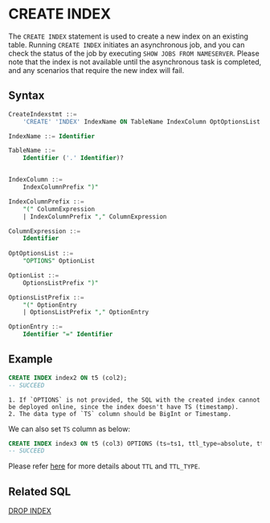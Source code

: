 # CREATE INDEX

The `CREATE INDEX` statement is used to create a new index on an existing table. Running `CREATE INDEX` initiates an asynchronous job, and you can check the status of the job by executing `SHOW JOBS FROM NAMESERVER`. Please note that the index is not available until the asynchronous task is completed, and any scenarios that require the new index will fail.

## Syntax

```sql
CreateIndexstmt ::=
    'CREATE' 'INDEX' IndexName ON TableName IndexColumn OptOptionsList

IndexName ::= Identifier

TableName ::=
    Identifier ('.' Identifier)?


IndexColumn ::=
    IndexColumnPrefix ")"

IndexColumnPrefix ::=
    "(" ColumnExpression
    | IndexColumnPrefix "," ColumnExpression

ColumnExpression ::=
    Identifier
     
OptOptionsList ::=
    "OPTIONS" OptionList

OptionList ::=
    OptionsListPrefix ")"

OptionsListPrefix ::=
    "(" OptionEntry
    | OptionsListPrefix "," OptionEntry

OptionEntry ::=
    Identifier "=" Identifier

```



## **Example**
```SQL
CREATE INDEX index2 ON t5 (col2);
-- SUCCEED
```
```{note}
1. If `OPTIONS` is not provided, the SQL with the created index cannot be deployed online, since the index doesn't have TS (timestamp).
2. The data type of `TS` column should be BigInt or Timestamp.
```
We can also set `TS` column as below:
```SQL
CREATE INDEX index3 ON t5 (col3) OPTIONS (ts=ts1, ttl_type=absolute, ttl=30d);
-- SUCCEED
```
Please refer [here](./CREATE_TABLE_STATEMENT.md) for more details about `TTL` and `TTL_TYPE`.

## Related SQL

[DROP INDEX](./DROP_INDEX_STATEMENT.md)
